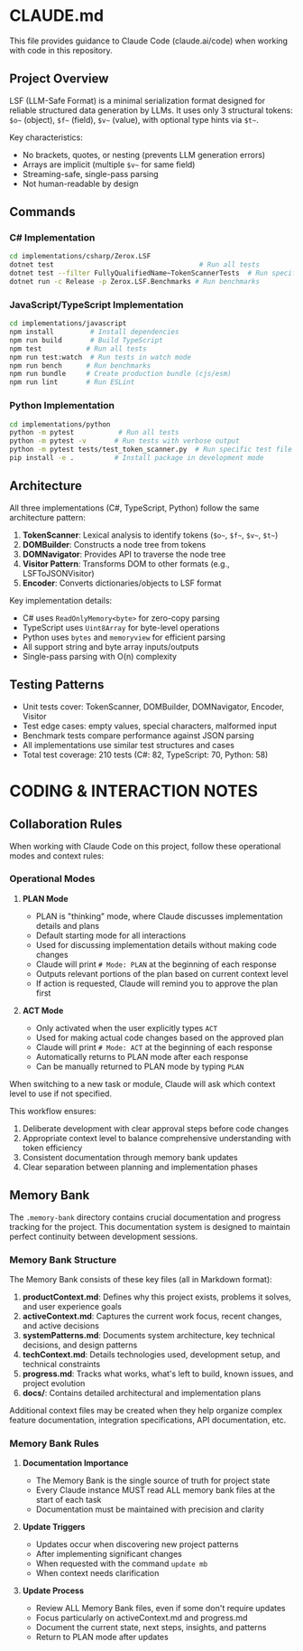 # CLAUDE.md

This file provides guidance to Claude Code (claude.ai/code) when working with code in this repository.

## Project Overview

LSF (LLM-Safe Format) is a minimal serialization format designed for reliable structured data generation by LLMs. It uses only 3 structural tokens: `$o~` (object), `$f~` (field), `$v~` (value), with optional type hints via `$t~`.

Key characteristics:
- No brackets, quotes, or nesting (prevents LLM generation errors)
- Arrays are implicit (multiple `$v~` for same field)
- Streaming-safe, single-pass parsing
- Not human-readable by design

## Commands

### C# Implementation
```bash
cd implementations/csharp/Zerox.LSF
dotnet test                                    # Run all tests
dotnet test --filter FullyQualifiedName~TokenScannerTests  # Run specific test class
dotnet run -c Release -p Zerox.LSF.Benchmarks # Run benchmarks
```

### JavaScript/TypeScript Implementation
```bash
cd implementations/javascript
npm install         # Install dependencies
npm run build       # Build TypeScript
npm test           # Run all tests
npm run test:watch  # Run tests in watch mode
npm run bench      # Run benchmarks
npm run bundle     # Create production bundle (cjs/esm)
npm run lint       # Run ESLint
```

### Python Implementation
```bash
cd implementations/python
python -m pytest           # Run all tests
python -m pytest -v       # Run tests with verbose output
python -m pytest tests/test_token_scanner.py  # Run specific test file
pip install -e .          # Install package in development mode
```

## Architecture

All three implementations (C#, TypeScript, Python) follow the same architecture pattern:

1. **TokenScanner**: Lexical analysis to identify tokens (`$o~`, `$f~`, `$v~`, `$t~`)
2. **DOMBuilder**: Constructs a node tree from tokens
3. **DOMNavigator**: Provides API to traverse the node tree
4. **Visitor Pattern**: Transforms DOM to other formats (e.g., LSFToJSONVisitor)
5. **Encoder**: Converts dictionaries/objects to LSF format

Key implementation details:
- C# uses `ReadOnlyMemory<byte>` for zero-copy parsing
- TypeScript uses `Uint8Array` for byte-level operations
- Python uses `bytes` and `memoryview` for efficient parsing
- All support string and byte array inputs/outputs
- Single-pass parsing with O(n) complexity

## Testing Patterns

- Unit tests cover: TokenScanner, DOMBuilder, DOMNavigator, Encoder, Visitor
- Test edge cases: empty values, special characters, malformed input
- Benchmark tests compare performance against JSON parsing
- All implementations use similar test structures and cases
- Total test coverage: 210 tests (C#: 82, TypeScript: 70, Python: 58)


# CODING & INTERACTION NOTES

## Collaboration Rules

When working with Claude Code on this project, follow these operational modes and context rules:

### Operational Modes

1. **PLAN Mode**
   - PLAN is "thinking" mode, where Claude discusses implementation details and plans 
   - Default starting mode for all interactions
   - Used for discussing implementation details without making code changes
   - Claude will print `# Mode: PLAN` at the beginning of each response
   - Outputs relevant portions of the plan based on current context level
   - If action is requested, Claude will remind you to approve the plan first

2. **ACT Mode**
   - Only activated when the user explicitly types `ACT`
   - Used for making actual code changes based on the approved plan
   - Claude will print `# Mode: ACT` at the beginning of each response
   - Automatically returns to PLAN mode after each response
   - Can be manually returned to PLAN mode by typing `PLAN`

When switching to a new task or module, Claude will ask which context level to use if not specified.

This workflow ensures:
1. Deliberate development with clear approval steps before code changes
2. Appropriate context level to balance comprehensive understanding with token efficiency
3. Consistent documentation through memory bank updates
4. Clear separation between planning and implementation phases

## Memory Bank

The `.memory-bank` directory contains crucial documentation and progress tracking for the project. This documentation system is designed to maintain perfect continuity between development sessions.

### Memory Bank Structure

The Memory Bank consists of these key files (all in Markdown format):

1. **productContext.md**: Defines why this project exists, problems it solves, and user experience goals
2. **activeContext.md**: Captures the current work focus, recent changes, and active decisions
3. **systemPatterns.md**: Documents system architecture, key technical decisions, and design patterns
4. **techContext.md**: Details technologies used, development setup, and technical constraints
5. **progress.md**: Tracks what works, what's left to build, known issues, and project evolution
6. **docs/**: Contains detailed architectural and implementation plans

Additional context files may be created when they help organize complex feature documentation, integration specifications, API documentation, etc.

### Memory Bank Rules

1. **Documentation Importance**
   - The Memory Bank is the single source of truth for project state
   - Every Claude instance MUST read ALL memory bank files at the start of each task
   - Documentation must be maintained with precision and clarity

2. **Update Triggers**
   - Updates occur when discovering new project patterns
   - After implementing significant changes
   - When requested with the command `update mb`
   - When context needs clarification

3. **Update Process**
   - Review ALL Memory Bank files, even if some don't require updates
   - Focus particularly on activeContext.md and progress.md
   - Document the current state, next steps, insights, and patterns
   - Return to PLAN mode after updates

